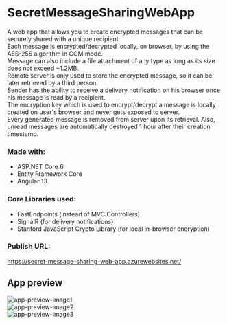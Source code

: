 # SecretMessageSharingWebApp

A web app that allows you to create encrypted messages that can be securely shared with a unique recipient. \
Each message is encrypted/decrypted locally, on browser, by using the AES-256 algorithm in GCM mode. \
Message can also include a file attachment of any type as long as its size does not exceed ~1.2MB. \
Remote server is only used to store the encrypted message, so it can be later retrieved by a third person. \
Sender has the ability to receive a delivery notification on his browser once his message is read by a recipient. \
The encryption key which is used to encrypt/decrypt a message is locally created on user's browser and never gets exposed to server. \
Every generated message is removed from server upon its retrieval. Also, unread messages are automatically destroyed 1 hour after their creation timestamp.

### Made with:
* ASP.NET Core 6
* Entity Framework Core
* Angular 13

### Core Libraries used:
* FastEndpoints (instead of MVC Controllers)
* SignalR (for delivery notifications)
* Stanford JavaScript Crypto Library (for local in-browser encryption)

### Publish URL:
https://secret-message-sharing-web-app.azurewebsites.net/

## App preview
![app-preview-image1](https://user-images.githubusercontent.com/10964246/187239788-700feff0-9ca9-45e1-a5ae-a83b314f2c46.png) \
![app-preview-image2](https://user-images.githubusercontent.com/10964246/187239801-8e945f8d-d01d-4df0-8d39-11120335a282.png) \
![app-preview-image3](https://user-images.githubusercontent.com/10964246/187239808-024fb3de-f08b-40bb-a808-48249c38382b.png)
